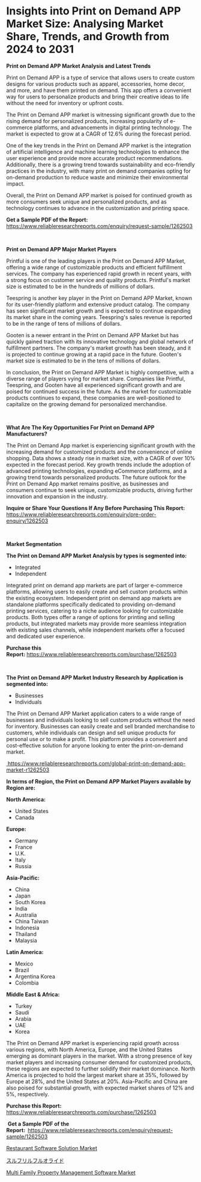 <p><h1>Insights into Print on Demand APP Market Size: Analysing Market Share, Trends, and Growth from 2024 to 2031</h1></p><p><strong>Print on Demand APP Market Analysis and Latest Trends</strong></p>
<p><p>Print on Demand APP is a type of service that allows users to create custom designs for various products such as apparel, accessories, home decor, and more, and have them printed on demand. This app offers a convenient way for users to personalize products and bring their creative ideas to life without the need for inventory or upfront costs.</p><p>The Print on Demand APP market is witnessing significant growth due to the rising demand for personalized products, increasing popularity of e-commerce platforms, and advancements in digital printing technology. The market is expected to grow at a CAGR of 12.6% during the forecast period.</p><p>One of the key trends in the Print on Demand APP market is the integration of artificial intelligence and machine learning technologies to enhance the user experience and provide more accurate product recommendations. Additionally, there is a growing trend towards sustainability and eco-friendly practices in the industry, with many print on demand companies opting for on-demand production to reduce waste and minimize their environmental impact.</p><p>Overall, the Print on Demand APP market is poised for continued growth as more consumers seek unique and personalized products, and as technology continues to advance in the customization and printing space.</p></p>
<p><strong>Get a Sample PDF of the Report:&nbsp;</strong> <a href="https://www.reliableresearchreports.com/enquiry/request-sample/1262503">https://www.reliableresearchreports.com/enquiry/request-sample/1262503</a></p>
<p>&nbsp;</p>
<p><strong>Print on Demand APP Major Market Players</strong></p>
<p><p>Printful is one of the leading players in the Print on Demand APP Market, offering a wide range of customizable products and efficient fulfillment services. The company has experienced rapid growth in recent years, with a strong focus on customer service and quality products. Printful's market size is estimated to be in the hundreds of millions of dollars.</p><p>Teespring is another key player in the Print on Demand APP Market, known for its user-friendly platform and extensive product catalog. The company has seen significant market growth and is expected to continue expanding its market share in the coming years. Teespring's sales revenue is reported to be in the range of tens of millions of dollars.</p><p>Gooten is a newer entrant in the Print on Demand APP Market but has quickly gained traction with its innovative technology and global network of fulfillment partners. The company's market growth has been steady, and it is projected to continue growing at a rapid pace in the future. Gooten's market size is estimated to be in the tens of millions of dollars.</p><p>In conclusion, the Print on Demand APP Market is highly competitive, with a diverse range of players vying for market share. Companies like Printful, Teespring, and Gooten have all experienced significant growth and are poised for continued success in the future. As the market for customizable products continues to expand, these companies are well-positioned to capitalize on the growing demand for personalized merchandise.</p></p>
<p>&nbsp;</p>
<p><strong>What Are The Key Opportunities For Print on Demand APP Manufacturers?</strong></p>
<p><p>The Print on Demand App market is experiencing significant growth with the increasing demand for customized products and the convenience of online shopping. Data shows a steady rise in market size, with a CAGR of over 10% expected in the forecast period. Key growth trends include the adoption of advanced printing technologies, expanding eCommerce platforms, and a growing trend towards personalized products. The future outlook for the Print on Demand App market remains positive, as businesses and consumers continue to seek unique, customizable products, driving further innovation and expansion in the industry.</p></p>
<p><strong>Inquire or Share Your Questions If Any Before Purchasing This Report:</strong> <a href="https://www.reliableresearchreports.com/enquiry/pre-order-enquiry/1262503">https://www.reliableresearchreports.com/enquiry/pre-order-enquiry/1262503</a></p>
<p>&nbsp;</p>
<p><strong>Market Segmentation</strong></p>
<p><strong>The Print on Demand APP Market Analysis by types is segmented into:</strong></p>
<p><ul><li>Integrated</li><li>Independent</li></ul></p>
<p><p>Integrated print on demand app markets are part of larger e-commerce platforms, allowing users to easily create and sell custom products within the existing ecosystem. Independent print on demand app markets are standalone platforms specifically dedicated to providing on-demand printing services, catering to a niche audience looking for customizable products. Both types offer a range of options for printing and selling products, but integrated markets may provide more seamless integration with existing sales channels, while independent markets offer a focused and dedicated user experience.</p></p>
<p><strong>Purchase this Report:&nbsp;</strong><a href="https://www.reliableresearchreports.com/purchase/1262503">https://www.reliableresearchreports.com/purchase/1262503</a></p>
<p>&nbsp;</p>
<p><strong>The Print on Demand APP Market Industry Research by Application is segmented into:</strong></p>
<p><ul><li>Businesses</li><li>Individuals</li></ul></p>
<p><p>The Print on Demand APP Market application caters to a wide range of businesses and individuals looking to sell custom products without the need for inventory. Businesses can easily create and sell branded merchandise to customers, while individuals can design and sell unique products for personal use or to make a profit. This platform provides a convenient and cost-effective solution for anyone looking to enter the print-on-demand market.</p></p>
<p><a href="https://www.reliableresearchreports.com/global-print-on-demand-app-market-r1262503">&nbsp;https://www.reliableresearchreports.com/global-print-on-demand-app-market-r1262503</a></p>
<p><strong>In terms of Region, the Print on Demand APP Market Players available by Region are:</strong></p>
<p>
    <p> <strong> North America: </strong>
        <ul>
            <li>United States</li>
            <li>Canada</li>
        </ul>
        </p> 
    <p> <strong> Europe: </strong>
        <ul>
            <li>Germany</li>
            <li>France</li>
            <li>U.K.</li>
            <li>Italy</li>
            <li>Russia</li>
        </ul>
        </p> 
    <p> <strong> Asia-Pacific: </strong>
        <ul>
            <li>China</li>
            <li>Japan</li>
            <li>South Korea</li>
            <li>India</li>
            <li>Australia</li>
            <li>China Taiwan</li>
            <li>Indonesia</li>
            <li>Thailand</li>
            <li>Malaysia</li>
        </ul>
        </p> 
    <p> <strong> Latin America: </strong>
        <ul>
            <li>Mexico</li>
            <li>Brazil</li>
            <li>Argentina Korea</li>
            <li>Colombia</li>
        </ul>
        </p> 
    <p> <strong> Middle East & Africa: </strong>
        <ul>
            <li>Turkey</li>
            <li>Saudi</li>
            <li>Arabia</li>
            <li>UAE</li>
            <li>Korea</li>
        </ul>
    </p>
    </p>
<p><p>The Print on Demand APP market is experiencing rapid growth across various regions, with North America, Europe, and the United States emerging as dominant players in the market. With a strong presence of key market players and increasing consumer demand for customized products, these regions are expected to further solidify their market dominance. North America is projected to hold the largest market share at 35%, followed by Europe at 28%, and the United States at 20%. Asia-Pacific and China are also poised for substantial growth, with expected market shares of 12% and 5%, respectively.</p></p>
<p><strong>Purchase this Report: </strong><a href="https://www.reliableresearchreports.com/purchase/1262503">https://www.reliableresearchreports.com/purchase/1262503</a></p>
<p>&nbsp;<strong>Get a Sample PDF of the Report:&nbsp;&nbsp;</strong><a href="https://www.reliableresearchreports.com/enquiry/request-sample/1262503">https://www.reliableresearchreports.com/enquiry/request-sample/1262503</a></p>
<p><strong></strong></p>
<p><p><a href="https://github.com/gladysalidde/Market-Research-Report-List-1/blob/main/restaurant-software-solution-market.md">Restaurant Software Solution Market</a></p><p><a href="https://github.com/CarlieShields/Market-Research-Report-List-1/blob/main/25416659002.md">スルフリルフルオライド</a></p><p><a href="https://github.com/dimitrishawkinswaynenp91rgz/Market-Research-Report-List-2/blob/main/multi-family-property-management-software-market.md">Multi Family Property Management Software Market</a></p></p>